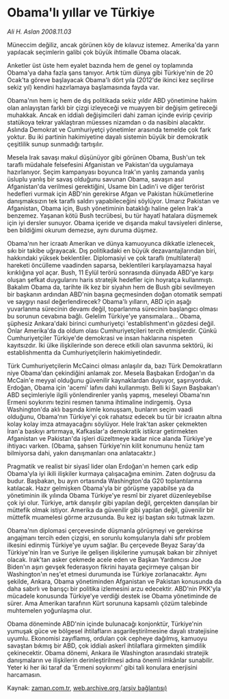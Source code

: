 # Obama'lı yıllar ve Türkiye

*Ali H. Aslan 2008.11.03*

<td class="columnist-detail">
<p>Müneccim değiliz, ancak görünen köy de kılavuz istemez. Amerika'da yarın yapılacak seçimlerin galibi çok büyük ihtimalle Obama olacak.</p>
<p>
<div id="haberMetinDiv">
<p>Anketler üst üste hem eyalet bazında hem de genel oy toplamında Obama'ya daha fazla şans tanıyor. Artık tüm dünya gibi Türkiye'nin de 20 Ocak'ta göreve başlayacak Obama'lı dört yıla (2012'de ikinci kez seçilirse sekiz yıl) kendini hazırlamaya başlamasında fayda var.
<p> Obama'nın hem iç hem de dış politikada sekiz yıldır ABD yönetimine hakim olan anlayıştan farklı bir çizgi izleyeceği ve muayyen bir değişim getireceği muhakkak. Ancak en iddialı değişimcileri dahi zaman içinde evirip çevirip statükoya tekrar yaklaştıran müesses nizamdan o da nasibini alacaktır. Aslında Demokrat ve Cumhuriyetçi yönetimler arasında temelde çok fark yoktur. Bu iki partinin hakimiyetine dayalı sistemin büyük bir demokratik çeşitlilik sunup sunmadığı tartışılır. 
<p> Mesela Irak savaşı makul düşünüyor gibi görünen Obama, Bush'un tek taraflı müdahale felsefesini Afganistan ve Pakistan'da uygulamaya hazırlanıyor. Seçim kampanyası boyunca Irak'ın yanlış zamanda yanlış üsluplu yanlış bir savaş olduğunu savunan Obama, savaşın asıl Afganistan'da verilmesi gerektiğini, Usame bin Ladin'i ve diğer terörist hedefleri vurmak için ABD'nin gerekirse Afgan ve Pakistan hükümetlerine danışmaksızın tek taraflı saldırı yapabileceğini söylüyor. Umarız Pakistan ve Afganistan, Obama için, Bush yönetiminin bataklığı haline gelen Irak'a benzemez. Yaşanan kötü Bush tecrübesi, bu tür hayatî hatalara düşmemek için iyi dersler sunuyor. Obama içeride ve dışarıda makul tavsiyeleri dinlerse, ben bildiğimi okurum demezse, aynı duruma düşmez. 
<p> Obama'nın her icraatı Amerikan ve dünya kamuoyunca dikkatle izlenecek, sıkı bir takibe uğrayacak. Dış politikadaki en büyük dezavantajlarından biri, hakkındaki yüksek beklentiler. Diplomasiyi ve çok taraflı (multilateral) hareketi öncülleme vaadinden saparsa, beklentileri karşılayamazsa hayal kırıklığına yol açar. Bush, 11 Eylül terörü sonrasında dünyada ABD'ye karşı oluşan şefkat duygularını haris stratejik hedefler için hoyratça kullanmıştı. Bakalım Obama da, tarihte ilk kez bir siyahın hem de Bush gibi sevilmeyen bir başkanın ardından ABD'nin başına geçmesinden doğan otomatik sempati ve saygıyı nasıl değerlendirecek? Obama'lı yılların, ABD için aşağı yuvarlanma sürecinin devamı değil, toparlanma sürecinin başlangıcı olması bu sorunun cevabına bağlı. Gelelim Türkiye'ye yansımalara... Obama, şüphesiz Ankara'daki birinci cumhuriyetçi 'establishment'ın gözdesi değil. Onlar Amerika'da da oldum olası Cumhuriyetçileri tercih etmişlerdir. Çünkü Cumhuriyetçiler Türkiye'de demokrasi ve insan haklarına nispeten kayıtsızdır. İki ülke ilişkilerinde son derece etkili olan savunma sektörü, iki establishmentta da Cumhuriyetçilerin hakimiyetindedir. 
<p> Türk Cumhuriyetçilerin McCainci olması anlaşılır da, bazı Türk Demokratların niye Obama'dan çekindiğini anlamak zor. Mesela Başbakan Erdoğan'ın da McCain'e meyyal olduğunu güvenilir kaynaklardan duyuyor, şaşırıyorduk. Erdoğan, Obama için 'acemi' lafını dahi kullanmıştı. Belli ki Sayın Başbakan'ı ABD seçimleriyle ilgili yönlendirenler yanlış yapmış, meseleyi Obama'nın Ermeni soykırımı tezini resmen tanıma ihtimaline indirgemiş. Oysa Washington'da aklı başında kimle konuşsam, bunların seçim vaadi olduğunu, Obama'nın Türkiye'yi çok rahatsız edecek bu tür bir icraatın altına kolay kolay imza atmayacağını söylüyor. Hele Irak'tan asker çekmekten İran'a baskıyı artırmaya, Kafkaslar'a demokratik istikrar getirmekten Afganistan ve Pakistan'da işleri düzeltmeye kadar nice alanda Türkiye'ye ihtiyacı varken. (Obama, şahsen Türkiye'nin kilit konumunu henüz tam bilmiyorsa dahi, yakın danışmanları ona anlatacaktır.) 
<p> Pragmatik ve realist bir siyasî lider olan Erdoğan'ın hemen çark edip Obama'yla iyi ikili ilişkiler kurmaya çalışacağına eminim. Zaten doğrusu da budur. Başbakan, bu ayın ortasında Washington'da G20 toplantılarına katılacak. Hazır gelmişken Obama'yla bir görüşme yapabilse ya da yönetiminin ilk yılında Obama Türkiye'ye resmî bir ziyaret düzenleyebilse çok iyi olur. Türkiye, artık danışılır gibi yapılan değil, gerçekten danışılan bir müttefik olmak istiyor. Amerika da güvenilir gibi yapılan değil, güvenilir bir müttefik muamelesi görme arzusunda. Bu kez işi baştan sıkı tutmak lazım. 
<p> Obama'nın diplomasi çerçevesinde düşmanla görüşmeyi ve gerekirse angajmanı tercih eden çizgisi, en sorunlu komşularıyla dahi sıfır problem ilkesini edinmiş Türkiye'ye uyum sağlar. Bu çerçevede Beyaz Saray'da Türkiye'nin İran ve Suriye ile gelişen ilişkilerine yumuşak bakan bir zihniyet olacak. Irak'tan asker çekmede acele eden ve Başkan Yardımcısı Joe Biden'ın aşırı gevşek federasyon fikrini hayata geçirmeye çalışan bir Washington'ın neş'et etmesi durumunda ise Türkiye zorlanacaktır. Aynı şekilde, Ankara, Obama yönetiminden Afganistan ve Pakistan konusunda da daha sabırlı ve barışçı bir politika izlemesini arzu edecektir. ABD'nin PKK'yla mücadele konusunda Türkiye'ye verdiği destek ise Obama yönetiminde de sürer. Ama Amerikan tarafının Kürt sorununa kapsamlı çözüm talebinde muhtemelen yoğunlaşma olur. 
<p> Obama döneminde ABD'nin içinde bulunacağı konjonktür, Türkiye'nin yumuşak güce ve bölgesel ihtilafların asgarileştirilmesine dayalı stratejisine uyumlu. Ekonomisi zayıflamış, orduları çok cepheye dağılmış, kamuoyu savaştan bıkmış bir ABD, çok iddialı askerî ihtilaflara girmekten şimdilik çekinecektir. Obama dönemi, Ankara ile Washington arasındaki stratejik danışmaların ve ilişkilerin derinleştirilmesi adına önemli imkânlar sunabilir. Yeter ki her iki taraf da 'Ermeni soykırımı' gibi tali konulara enerjisini harcamasın.</p></p></p></p></p></p></p></p></div>
</p>
<a href="http://web.archive.org/web/20110123144524/mailto:a.aslan@zaman.com.tr">
</a></td>

Kaynak: [zaman.com.tr](http://zaman.com.tr/yazar.do?yazino=756325), [web.archive.org (arşiv bağlantısı)](http://web.archive.org/web/20110123144524/http://www.zaman.com.tr:80/yazar.do?yazino=756325)

